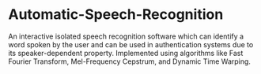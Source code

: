 # Automatic-Speech-Recognition

An interactive isolated speech recognition software which can identify a word spoken by the user and can be used in authentication systems due to its speaker-dependent property. 
Implemented using algorithms like Fast Fourier Transform, Mel-Frequency Cepstrum, and Dynamic Time Warping.
